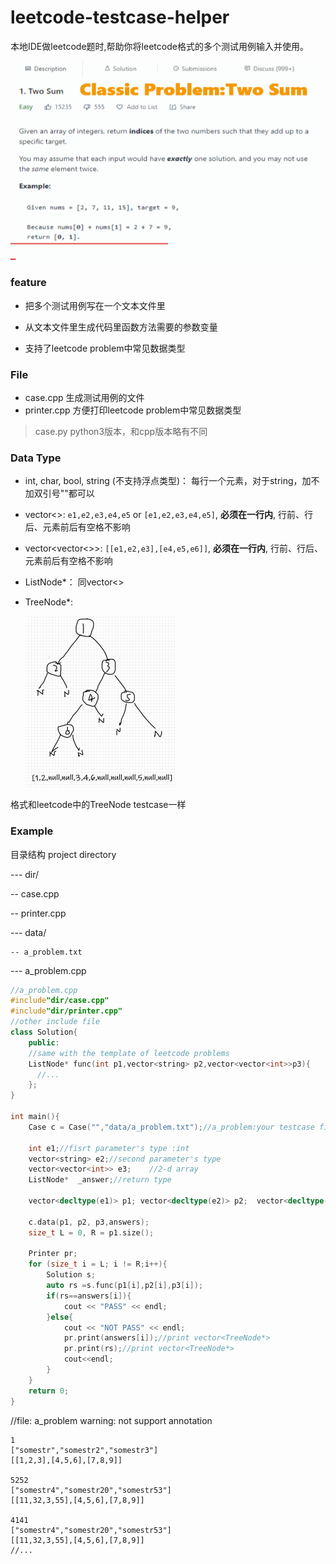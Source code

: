 # leetcode-testcase-helper



本地IDE做leetcode题时,帮助你将leetcode格式的多个测试用例输入并使用。

![intro](pic/intro.gif)

### feature

- 把多个测试用例写在一个文本文件里

- 从文本文件里生成代码里函数方法需要的参数变量

- 支持了leetcode problem中常见数据类型

  

### File

- case.cpp       生成测试用例的文件
- printer.cpp    方便打印leetcode problem中常见数据类型

> case.py  python3版本，和cpp版本略有不同

### Data Type

- int, char, bool, string (不支持浮点类型)： 每行一个元素，对于string，加不加双引号""都可以

- vector<>:  `e1,e2,e3,e4,e5` or `[e1,e2,e3,e4,e5]`, **必须在一行内**, 行前、行后、元素前后有空格不影响

- vector<vector<>>: `[[e1,e2,e3],[e4,e5,e6]]`, **必须在一行内**, 行前、行后、元素前后有空格不影响

- ListNode*： 同vector<>

- TreeNode*:

  ![tree](pic/tree.png)

格式和leetcode中的TreeNode testcase一样

### Example

目录结构 project directory

--- dir/

   -- case.cpp

   -- printer.cpp



--- data/



 	-- a_problem.txt



--- a_problem.cpp

```cpp
//a_problem.cpp
#include"dir/case.cpp"
#include"dir/printer.cpp"
//other include file
class Solution{
    public:
    //same with the template of leetcode problems
    ListNode* func(int p1,vector<string> p2,vector<vector<int>>p3){
      //...  
    };
}

int main(){
    Case c = Case("","data/a_problem.txt");//a_problem:your testcase file name
    
    int e1;//fisrt parameter's type :int
    vector<string> e2;//second parameter's type
    vector<vector<int>> e3;    //2-d array
    ListNode*  _answer;//return type
    
    vector<decltype(e1)> p1; vector<decltype(e2)> p2;  vector<decltype(e3)> p3;  			vector<decltype(_answer)> answers;
    	
    c.data(p1, p2, p3,answers);   
    size_t L = 0, R = p1.size();

    Printer pr;
    for (size_t i = L; i != R;i++){
        Solution s;
        auto rs =s.func(p1[i],p2[i],p3[i]);
        if(rs==answers[i]){     
            cout << "PASS" << endl;
        }else{       
            cout << "NOT PASS" << endl;
            pr.print(answers[i]);//print vector<TreeNode*>
            pr.print(rs);//print vector<TreeNode*>
            cout<<endl;
        }
    }
    return 0;
}


```



//file: a_problem   warning: not support annotation

```
1   
["somestr","somestr2","somestr3"]
[[1,2,3],[4,5,6],[7,8,9]]

5252
["somestr4","somestr20","somestr53"]
[[11,32,3,55],[4,5,6],[7,8,9]]

4141
["somestr4","somestr20","somestr53"]
[[11,32,3,55],[4,5,6],[7,8,9]]
//...


```

